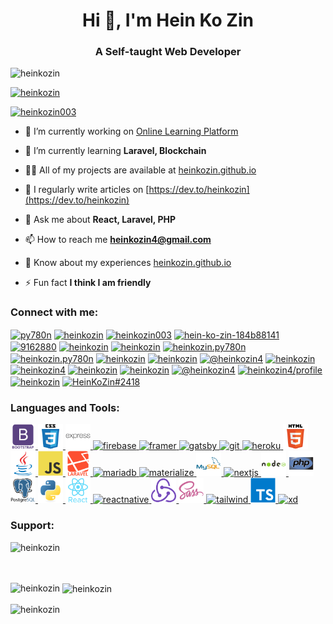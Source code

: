 <h1 align="center">Hi 👋, I'm Hein Ko Zin</h1>
<h3 align="center">A Self-taught Web Developer</h3>

<p align="left"> <img src="https://komarev.com/ghpvc/?username=heinkozin&label=Profile%20views&color=0e75b6&style=flat" alt="heinkozin" /> </p>

<p align="left"> <a href="https://github.com/ryo-ma/github-profile-trophy"><img src="https://github-profile-trophy.vercel.app/?username=heinkozin" alt="heinkozin" /></a> </p>

<p align="left"> <a href="https://twitter.com/heinkozin003" target="blank"><img src="https://img.shields.io/twitter/follow/heinkozin003?logo=twitter&style=for-the-badge" alt="heinkozin003" /></a> </p>

- 🔭 I’m currently working on [Online Learning Platform](https://github.com/HeinKoZin/mm-classroom)

- 🌱 I’m currently learning **Laravel, Blockchain**

- 👨‍💻 All of my projects are available at [heinkozin.github.io](heinkozin.github.io)

- 📝 I regularly write articles on [https://dev.to/heinkozin](https://dev.to/heinkozin)

- 💬 Ask me about **React, Laravel, PHP**

- 📫 How to reach me **heinkozin4@gmail.com**

- 📄 Know about my experiences [heinkozin.github.io](heinkozin.github.io)

- ⚡ Fun fact **I think I am friendly**

<h3 align="left">Connect with me:</h3>
<p align="left">
<a href="https://codepen.io/py780n" target="blank"><img align="center" src="https://raw.githubusercontent.com/rahuldkjain/github-profile-readme-generator/master/src/images/icons/Social/codepen.svg" alt="py780n" height="30" width="40" /></a>
<a href="https://dev.to/heinkozin" target="blank"><img align="center" src="https://cdn.jsdelivr.net/npm/simple-icons@3.0.1/icons/dev-dot-to.svg" alt="heinkozin" height="30" width="40" /></a>
<a href="https://twitter.com/heinkozin003" target="blank"><img align="center" src="https://raw.githubusercontent.com/rahuldkjain/github-profile-readme-generator/master/src/images/icons/Social/twitter.svg" alt="heinkozin003" height="30" width="40" /></a>
<a href="https://linkedin.com/in/hein-ko-zin-184b88141" target="blank"><img align="center" src="https://raw.githubusercontent.com/rahuldkjain/github-profile-readme-generator/master/src/images/icons/Social/linked-in-alt.svg" alt="hein-ko-zin-184b88141" height="30" width="40" /></a>
<a href="https://stackoverflow.com/users/9162880" target="blank"><img align="center" src="https://raw.githubusercontent.com/rahuldkjain/github-profile-readme-generator/master/src/images/icons/Social/stack-overflow.svg" alt="9162880" height="30" width="40" /></a>
<a href="https://codesandbox.com/heinkozin" target="blank"><img align="center" src="https://cdn.jsdelivr.net/npm/simple-icons@3.0.1/icons/codesandbox.svg" alt="heinkozin" height="30" width="40" /></a>
<a href="https://kaggle.com/heinkozin" target="blank"><img align="center" src="https://raw.githubusercontent.com/rahuldkjain/github-profile-readme-generator/master/src/images/icons/Social/kaggle.svg" alt="heinkozin" height="30" width="40" /></a>
<a href="https://fb.com/heinkozin.py780n" target="blank"><img align="center" src="https://raw.githubusercontent.com/rahuldkjain/github-profile-readme-generator/master/src/images/icons/Social/facebook.svg" alt="heinkozin.py780n" height="30" width="40" /></a>
<a href="https://instagram.com/heinkozin.py780n" target="blank"><img align="center" src="https://raw.githubusercontent.com/rahuldkjain/github-profile-readme-generator/master/src/images/icons/Social/instagram.svg" alt="heinkozin.py780n" height="30" width="40" /></a>
<a href="https://dribbble.com/heinkozin" target="blank"><img align="center" src="https://raw.githubusercontent.com/rahuldkjain/github-profile-readme-generator/master/src/images/icons/Social/dribbble.svg" alt="heinkozin" height="30" width="40" /></a>
<a href="https://www.behance.net/heinkozin" target="blank"><img align="center" src="https://raw.githubusercontent.com/rahuldkjain/github-profile-readme-generator/master/src/images/icons/Social/behance.svg" alt="heinkozin" height="30" width="40" /></a>
<a href="https://medium.com/@heinkozin4" target="blank"><img align="center" src="https://raw.githubusercontent.com/rahuldkjain/github-profile-readme-generator/master/src/images/icons/Social/medium.svg" alt="@heinkozin4" height="30" width="40" /></a>
<a href="https://www.codechef.com/users/heinkozin" target="blank"><img align="center" src="https://cdn.jsdelivr.net/npm/simple-icons@3.1.0/icons/codechef.svg" alt="heinkozin" height="30" width="40" /></a>
<a href="https://www.hackerrank.com/heinkozin4" target="blank"><img align="center" src="https://raw.githubusercontent.com/rahuldkjain/github-profile-readme-generator/master/src/images/icons/Social/hackerrank.svg" alt="heinkozin4" height="30" width="40" /></a>
<a href="https://codeforces.com/profile/heinkozin" target="blank"><img align="center" src="https://cdn.jsdelivr.net/npm/simple-icons@3.0.1/icons/codeforces.svg" alt="heinkozin" height="30" width="40" /></a>
<a href="https://www.leetcode.com/heinkozin" target="blank"><img align="center" src="https://raw.githubusercontent.com/rahuldkjain/github-profile-readme-generator/master/src/images/icons/Social/leet-code.svg" alt="heinkozin" height="30" width="40" /></a>
<a href="https://www.hackerearth.com/@heinkozin4" target="blank"><img align="center" src="https://raw.githubusercontent.com/rahuldkjain/github-profile-readme-generator/master/src/images/icons/Social/hackerearth.svg" alt="@heinkozin4" height="30" width="40" /></a>
<a href="https://auth.geeksforgeeks.org/user/heinkozin4/profile" target="blank"><img align="center" src="https://raw.githubusercontent.com/rahuldkjain/github-profile-readme-generator/master/src/images/icons/Social/geeks-for-geeks.svg" alt="heinkozin4/profile" height="30" width="40" /></a>
<a href="https://www.topcoder.com/members/heinkozin" target="blank"><img align="center" src="https://cdn.jsdelivr.net/npm/simple-icons@3.0.1/icons/topcoder.svg" alt="heinkozin" height="30" width="40" /></a>
<a href="https://discord.gg/HeinKoZin#2418" target="blank"><img align="center" src="https://raw.githubusercontent.com/rahuldkjain/github-profile-readme-generator/master/src/images/icons/Social/discord.svg" alt="HeinKoZin#2418" height="30" width="40" /></a>
</p>

<h3 align="left">Languages and Tools:</h3>
<p align="left"> <a href="https://getbootstrap.com" target="_blank"> <img src="https://raw.githubusercontent.com/devicons/devicon/master/icons/bootstrap/bootstrap-plain-wordmark.svg" alt="bootstrap" width="40" height="40"/> </a> <a href="https://www.w3schools.com/css/" target="_blank"> <img src="https://raw.githubusercontent.com/devicons/devicon/master/icons/css3/css3-original-wordmark.svg" alt="css3" width="40" height="40"/> </a> <a href="https://expressjs.com" target="_blank"> <img src="https://raw.githubusercontent.com/devicons/devicon/master/icons/express/express-original-wordmark.svg" alt="express" width="40" height="40"/> </a> <a href="https://firebase.google.com/" target="_blank"> <img src="https://www.vectorlogo.zone/logos/firebase/firebase-icon.svg" alt="firebase" width="40" height="40"/> </a> <a href="https://www.framer.com/" target="_blank"> <img src="https://www.vectorlogo.zone/logos/framer/framer-icon.svg" alt="framer" width="40" height="40"/> </a> <a href="https://www.gatsbyjs.com/" target="_blank"> <img src="https://www.vectorlogo.zone/logos/gatsbyjs/gatsbyjs-icon.svg" alt="gatsby" width="40" height="40"/> </a> <a href="https://git-scm.com/" target="_blank"> <img src="https://www.vectorlogo.zone/logos/git-scm/git-scm-icon.svg" alt="git" width="40" height="40"/> </a> <a href="https://heroku.com" target="_blank"> <img src="https://www.vectorlogo.zone/logos/heroku/heroku-icon.svg" alt="heroku" width="40" height="40"/> </a> <a href="https://www.w3.org/html/" target="_blank"> <img src="https://raw.githubusercontent.com/devicons/devicon/master/icons/html5/html5-original-wordmark.svg" alt="html5" width="40" height="40"/> </a> <a href="https://www.java.com" target="_blank"> <img src="https://raw.githubusercontent.com/devicons/devicon/master/icons/java/java-original.svg" alt="java" width="40" height="40"/> </a> <a href="https://developer.mozilla.org/en-US/docs/Web/JavaScript" target="_blank"> <img src="https://raw.githubusercontent.com/devicons/devicon/master/icons/javascript/javascript-original.svg" alt="javascript" width="40" height="40"/> </a> <a href="https://laravel.com/" target="_blank"> <img src="https://raw.githubusercontent.com/devicons/devicon/master/icons/laravel/laravel-plain-wordmark.svg" alt="laravel" width="40" height="40"/> </a> <a href="https://mariadb.org/" target="_blank"> <img src="https://www.vectorlogo.zone/logos/mariadb/mariadb-icon.svg" alt="mariadb" width="40" height="40"/> </a> <a href="https://materializecss.com/" target="_blank"> <img src="https://raw.githubusercontent.com/prplx/svg-logos/5585531d45d294869c4eaab4d7cf2e9c167710a9/svg/materialize.svg" alt="materialize" width="40" height="40"/> </a> <a href="https://www.mysql.com/" target="_blank"> <img src="https://raw.githubusercontent.com/devicons/devicon/master/icons/mysql/mysql-original-wordmark.svg" alt="mysql" width="40" height="40"/> </a> <a href="https://nextjs.org/" target="_blank"> <img src="https://cdn.worldvectorlogo.com/logos/nextjs-3.svg" alt="nextjs" width="40" height="40"/> </a> <a href="https://nodejs.org" target="_blank"> <img src="https://raw.githubusercontent.com/devicons/devicon/master/icons/nodejs/nodejs-original-wordmark.svg" alt="nodejs" width="40" height="40"/> </a> <a href="https://www.php.net" target="_blank"> <img src="https://raw.githubusercontent.com/devicons/devicon/master/icons/php/php-original.svg" alt="php" width="40" height="40"/> </a> <a href="https://www.postgresql.org" target="_blank"> <img src="https://raw.githubusercontent.com/devicons/devicon/master/icons/postgresql/postgresql-original-wordmark.svg" alt="postgresql" width="40" height="40"/> </a> <a href="https://www.python.org" target="_blank"> <img src="https://raw.githubusercontent.com/devicons/devicon/master/icons/python/python-original.svg" alt="python" width="40" height="40"/> </a> <a href="https://reactjs.org/" target="_blank"> <img src="https://raw.githubusercontent.com/devicons/devicon/master/icons/react/react-original-wordmark.svg" alt="react" width="40" height="40"/> </a> <a href="https://reactnative.dev/" target="_blank"> <img src="https://reactnative.dev/img/header_logo.svg" alt="reactnative" width="40" height="40"/> </a> <a href="https://redux.js.org" target="_blank"> <img src="https://raw.githubusercontent.com/devicons/devicon/master/icons/redux/redux-original.svg" alt="redux" width="40" height="40"/> </a> <a href="https://sass-lang.com" target="_blank"> <img src="https://raw.githubusercontent.com/devicons/devicon/master/icons/sass/sass-original.svg" alt="sass" width="40" height="40"/> </a> <a href="https://tailwindcss.com/" target="_blank"> <img src="https://www.vectorlogo.zone/logos/tailwindcss/tailwindcss-icon.svg" alt="tailwind" width="40" height="40"/> </a> <a href="https://www.typescriptlang.org/" target="_blank"> <img src="https://raw.githubusercontent.com/devicons/devicon/master/icons/typescript/typescript-original.svg" alt="typescript" width="40" height="40"/> </a> <a href="https://www.adobe.com/products/xd.html" target="_blank"> <img src="https://cdn.worldvectorlogo.com/logos/adobe-xd.svg" alt="xd" width="40" height="40"/> </a> </p>

<h3 align="left">Support:</h3>
<p><a href="https://www.buymeacoffee.com/heinkozin"> <img align="left" src="https://cdn.buymeacoffee.com/buttons/v2/default-yellow.png" height="50" width="210" alt="heinkozin" /></a></p><br>
<br><br>

<p><img align="left" src="https://github-readme-stats.vercel.app/api/top-langs?username=heinkozin&show_icons=true&locale=en&layout=compact" alt="heinkozin" /></p>

<p>&nbsp;<img align="center" src="https://github-readme-stats.vercel.app/api?username=heinkozin&show_icons=true&locale=en" alt="heinkozin" /></p>

<p><img align="center" src="https://github-readme-streak-stats.herokuapp.com/?user=heinkozin&" alt="heinkozin" /></p> <br><br>

<br>


